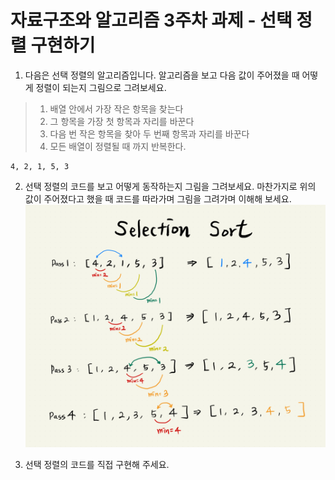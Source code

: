 # 자료구조와 알고리즘 3주차 과제 - 선택 정렬 구현하기

1. 다음은 선택 정렬의 알고리즘입니다. 알고리즘을 보고 다음 값이 주어졌을 때
   어떻게 정렬이 되는지 그림으로 그려보세요.

> 1. 배열 안에서 가장 작은 항목을 찾는다
> 2. 그 항목을 가장 첫 항목과 자리를 바꾼다
> 3. 다음 번 작은 항목을 찾아 두 번째 항목과 자리를 바꾼다
> 4. 모든 배열이 정렬될 때 까지 반복한다.

```
4, 2, 1, 5, 3
```

2. 선택 정렬의 코드를 보고 어떻게 동작하는지 그림을 그려보세요. 마찬가지로 위의 값이 주어졌다고 했을 때 코드를 따라가며 그림을 그려가며 이해해 보세요.
![02-selection-sort.jpeg](02-selection-sort.jpeg)


3. 선택 정렬의 코드를 직접 구현해 주세요.
